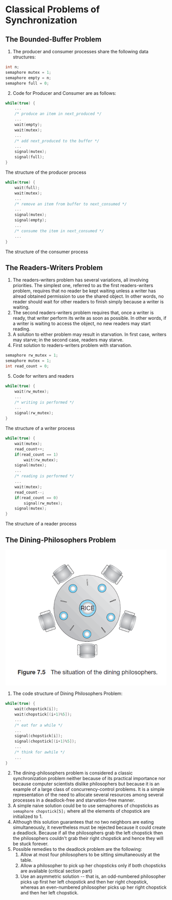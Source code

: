 # Classical Problems of Synchronization
## The Bounded-Buffer Problem
1. The producer and consumer processes share the following data structures:
```cpp
int n;
semaphore mutex = 1;
semaphore empty = n;
semaphore full = 0;
```
2. Code for Producer and Consumer are as follows:

```cpp
while(true) {
    ...
    /* produce an item in next_produced */
    ...
    wait(empty);
    wait(mutex);
    ...
    /* add next_produced to the buffer */
    ...
    signal(mutex);
    signal(full);
}
```
The structure of the producer process
```cpp
while(true) {
    wait(full);
    wait(mutex);
    ...
    /* remove an item from buffer to next_consumed */
    ...
    signal(mutex);
    signal(empty);
    ...
    /* consume the item in next_consumed */
    ...
}
```
The structure of the consumer process
## The Readers-Writers Problem
1. The readers-writers problem has several variations, all involving priorities. The simplest one, referred to as the first readers-writers problem, requires that no reader be kept waiting unless a writer has alread obtained permission to use the shared object. In other words, no reader should wait for other readers to finish simply because a writer is waiting.
2. The second readers-writers problem requires that, once a writer is ready, that writer perform its write as soon as possible. In other words, if a writer is waiting to access the object, no new readers may start reading.
3. A solution to either problem may result in starvation. In first case, writers may starve; in the second case, readers may starve.
4. First solution to readers-writers problem with starvation.
```cpp
semaphore rw_mutex = 1;
semaphore mutex = 1;
int read_count = 0;
```
5. Code for writers and readers
```cpp
while(true) {
    wait(rw_mutex);
    ...
    /* writing is performed */
    ...
    signal(rw_mutex);
}
```
The structure of a writer process
```cpp
while(true) {
    wait(mutex);
    read_count++;
    if(read_count == 1)
        wait(rw_mutex);
    signal(mutex);
    ...
    /* reading is performed */
    ...
    wait(mutex);
    read_count--;
    if(read_count == 0)
        signal(rw_mutex);
    signal(mutex);
}
```
The structure of a reader process
## The Dining-Philosophers Problem
![Dining Philosophers Problem](./diningPhilosophers.PNG)
1. The code structure of Dining Philosophers Problem:
```cpp
while(true) {
    wait(chopstick[i]);
    wait(chopstick[(i+1)%5]);
    ...
    /* eat for a while */
    ...
    signal(chopstick[i]);
    signal(chopstick[(i+1)%5]);
    ...
    /* think for awhile */
    ...
}
```
2. The dining-philosophers problem is considered a classic synchronization problem neither because of its practical importance nor because computer scientists dislike philosophers but because it is an example of a large class of concurrency-control problems. It is a simple representation of the need to allocate several resources among several processes in a deadlock-free and starvation-free manner.
3. A simple naive solution could be to use semaphores of chopsticks as `semaphore chopstick[5];` where all the elements of chopstick are initialized to 1. 
4. Although this solution guarantees that no two neighbors are eating simultaneously, it nevertheless must be rejected because it could create a deadlock. Because if all the philosophers grab the left chopstick then the philosophers couldn't grab their right chopstick and hence they will be stuck forever.
5. Possible remedies to the deadlock problem are the following:
    1. Allow at most four philosophers to be sitting simultaneously at the table.
    2. Allow a philosopher to pick up her chopsticks only if both chopsticks are available (critical section part)
    3. Use an asymmetric solution -- that is, an odd-numbered philosopher picks up first her left chopstick and then her right chopstick, whereas an even-numbered philosopher picks up her right chopstick and then her left chopstick.